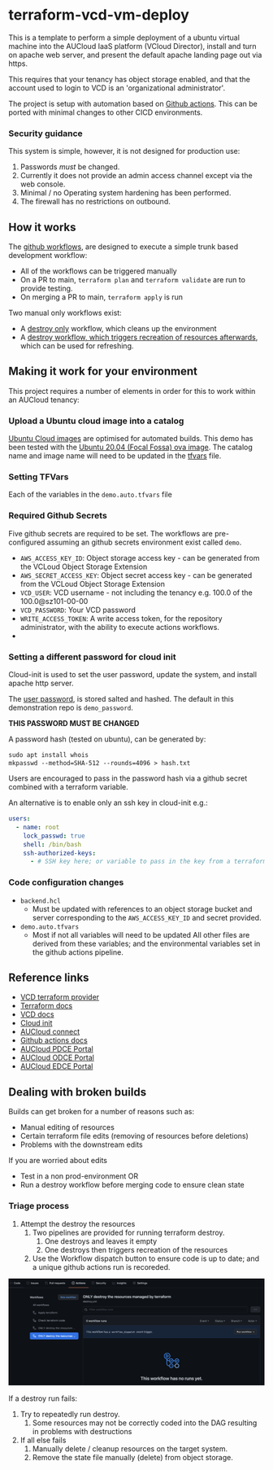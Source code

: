 
# terraform-vcd-vm-deploy
This is a template to perform a simple deployment of a ubuntu virtual machine into the AUCloud IaaS platform (VCloud Director), install and turn on apache web server, and present the default apache landing page out via https.


This requires that your tenancy has object storage enabled, and that the account used to login to VCD is an 'organizational administrator'.

The project is setup with automation based on [Github actions](https://docs.github.com/en/actions). This can be ported with minimal changes to other CICD environments.

### Security guidance
This system is simple, however, it is not designed for production use:

1. Passwords *must* be changed.
2. Currently it does not provide an admin access channel except via the web console.
3. Minimal / no Operating system hardening has been performed.
4. The firewall has no restrictions on outbound.


## How it works
The [github workflows](.github/workflows), are designed to execute a simple trunk based development workflow:

- All of the workflows can be triggered manually
- On a PR to main, `terraform plan` and `terraform validate` are run to provide testing.
- On merging a PR to main, `terraform apply` is run

Two manual only workflows exist:
- A [destroy only](.github/workflows/destroy.yml) workflow, which cleans up the environment
- A [destroy workflow, which triggers recreation of resources afterwards](.github/workflows/destroy-recreate.yml), which can be used for refreshing.

## Making it work for your environment
This project requires a number of elements in order for this to work within an AUCloud tenancy:


### Upload a Ubuntu cloud image into a catalog
[Ubuntu Cloud images](https://cloud-images.ubuntu.com/) are optimised for automated builds. This demo has been tested with the [Ubuntu 20.04 (Focal Fossa) ova image](https://cloud-images.ubuntu.com/focal/current/focal-server-cloudimg-amd64.ova).
The catalog name and image name will need to be updated in the [tfvars](demo.auto.tfvars) file.

### Setting TFVars
Each of the variables in the `demo.auto.tfvars` file


### Required Github Secrets
Five github secrets are required to be set. The workflows are pre-configured assuming an github secrets environment exist called `demo`.

- `AWS_ACCESS_KEY_ID`: Object storage access key - can be generated from the VCLoud Object Storage Extension
- `AWS_SECRET_ACCESS_KEY`: Object secret access key - can be generated from the VCLoud Object Storage Extension
- `VCD_USER`: VCD username - not including the tenancy e.g. 100.0 of the 100.0@sz101-00-00
- `VCD_PASSWORD`: Your VCD password
- `WRITE_ACCESS_TOKEN`: A write access token, for the repository administrator, with the ability to execute actions workflows.
-
### Setting a different password for cloud init
Cloud-init is used to set the user password, update the system, and install apache http server.

The [user password](https://github.com/aucloud/terraform-vcd-template/blob/main/cloudinit/userdata.tmpl#L19), is stored salted and hashed. The default in this demonstration repo is `demo_password`.

**THIS PASSWORD MUST BE CHANGED**

A password hash (tested on ubuntu), can be generated by:

```shell
sudo apt install whois
mkpasswd --method=SHA-512 --rounds=4096 > hash.txt
```

Users are encouraged to pass in the password hash via a github secret combined with a terraform variable.

An alternative is to enable only an ssh key in cloud-init e.g.:
```yaml
users:
  - name: root
    lock_passwd: true
    shell: /bin/bash
    ssh-authorized-keys:
      - # SSH key here; or variable to pass in the key from a terraform variable.
```

### Code configuration changes

- `backend.hcl`
  - Must be updated with references to an object storage bucket and server corresponding to the `AWS_ACCESS_KEY_ID` and secret provided.
- `demo.auto.tfvars`
   - Most if not all variables will need to be updated
All other files are derived from these variables; and the environmental variables set in the github actions pipeline.


## Reference links

- [VCD terraform provider](https://registry.terraform.io/providers/vmware/vcd/latest/docs)
- [Terraform docs](https://developer.hashicorp.com/terraform/docs)
- [VCD docs](https://docs.vmware.com/en/VMware-Cloud-Director/index.html)
- [Cloud init](https://cloud-init.io)
- [AUCloud connect](https://connect.australiacloud.com.au/login/)
- [Github actions docs](https://docs.github.com/en/actions)
- [AUCloud PDCE Portal](https://eportal.australiacloud.com.au)
- [AUCloud ODCE Portal](https://portal.australiacloud.com.au)
- [AUCloud EDCE Portal](https://enterprise.australiacloud.com.au)


## Dealing with broken builds
Builds can get broken for a number of reasons such as:

- Manual editing of resources
- Certain terraform file edits (removing of resources before deletions)
- Problems with the downstream edits

If you are worried about edits
- Test in a non prod-environment OR
- Run a destroy workflow before merging code to ensure clean state

### Triage process
1. Attempt the destroy the resources
   1. Two pipelines are provided for running terraform destroy.
      1. One destroys and leaves it empty
      2. One destroys then triggers recreation of the resources
   2. Use the Workflow dispatch button to ensure code is up to date; and a unique github actions run is recoreded.

![](./docs/destroy_workflows.png)

If a destroy run fails:
1. Try to repeatedly run destroy.
   1. Some resources may not be correctly coded into the DAG resulting in problems with destructions
2. If all else fails
   1. Manually delete / cleanup resources on the target system.
   2. Remove the state file manually (delete) from object storage.










